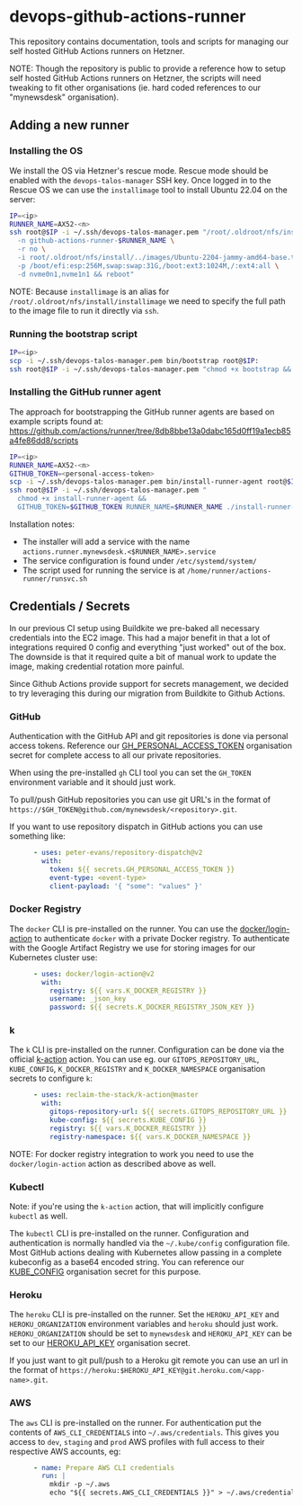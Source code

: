 # devops-github-actions-runner

This repository contains documentation, tools and scripts for managing our self hosted GitHub Actions runners on Hetzner.

NOTE: Though the repository is public to provide a reference how to setup self hosted GitHub Actions runners on Hetzner, the scripts will need tweaking to fit other organisations (ie. hard coded references to our "mynewsdesk" organisation).

## Adding a new runner

### Installing the OS

We install the OS via Hetzner's rescue mode. Rescue mode should be enabled with the `devops-talos-manager` SSH key. Once logged in to the Rescue OS we can use the `installimage` tool to install Ubuntu 22.04 on the server:

```bash
IP=<ip>
RUNNER_NAME=AX52-<n>
ssh root@$IP -i ~/.ssh/devops-talos-manager.pem "/root/.oldroot/nfs/install/installimage -a \
  -n github-actions-runner-$RUNNER_NAME \
  -r no \
  -i root/.oldroot/nfs/install/../images/Ubuntu-2204-jammy-amd64-base.tar.gz \
  -p /boot/efi:esp:256M,swap:swap:31G,/boot:ext3:1024M,/:ext4:all \
  -d nvme0n1,nvme1n1 && reboot"
```

NOTE: Because `installimage` is an alias for `/root/.oldroot/nfs/install/installimage` we need to specify the full path to the image file to run it directly via `ssh`.

### Running the bootstrap script

```bash
IP=<ip>
scp -i ~/.ssh/devops-talos-manager.pem bin/bootstrap root@$IP:
ssh root@$IP -i ~/.ssh/devops-talos-manager.pem "chmod +x bootstrap && time ./bootstrap && reboot"
```

### Installing the GitHub runner agent

The approach for bootstrapping the GitHub runner agents are based on example scripts found at:
https://github.com/actions/runner/tree/8db8bbe13a0dabc165d0ff19a1ecb85a4fe86dd8/scripts

```bash
IP=<ip>
RUNNER_NAME=AX52-<n>
GITHUB_TOKEN=<personal-access-token>
scp -i ~/.ssh/devops-talos-manager.pem bin/install-runner-agent root@$IP:
ssh root@$IP -i ~/.ssh/devops-talos-manager.pem "
  chmod +x install-runner-agent &&
  GITHUB_TOKEN=$GITHUB_TOKEN RUNNER_NAME=$RUNNER_NAME ./install-runner-agent"
```

Installation notes:
- The installer will add a service with the name `actions.runner.mynewsdesk.<$RUNNER_NAME>.service`
- The service configuration is found under `/etc/systemd/system/`
- The script used for running the service is at `/home/runner/actions-runner/runsvc.sh`

## Credentials / Secrets

In our previous CI setup using Buildkite we pre-baked all necessary credentials into the EC2 image. This had a major benefit in that a lot of integrations required 0 config and everything "just worked" out of the box. The downside is that it required quite a bit of manual work to update the image, making credential rotation more painful.

Since Github Actions provide support for secrets management, we decided to try leveraging this during our migration from Buildkite to Github Actions.

### GitHub

Authentication with the GitHub API and git repositories is done via personal access tokens. Reference our [GH_PERSONAL_ACCESS_TOKEN](https://github.com/organizations/mynewsdesk/settings/secrets/actions/GH_PERSONAL_ACCESS_TOKEN) organisation secret for complete access to all our private repositories.

When using the pre-installed `gh` CLI tool you can set the `GH_TOKEN` environment variable and it should just work.

To pull/push GitHub repositories you can use git URL's in the format of `https://$GH_TOKEN@github.com/mynewsdesk/<repository>.git`.

If you want to use repository dispatch in GitHub actions you can use something like:

```yaml
      - uses: peter-evans/repository-dispatch@v2
        with:
          token: ${{ secrets.GH_PERSONAL_ACCESS_TOKEN }}
          event-type: <event-type>
          client-payload: '{ "some": "values" }'
```

### Docker Registry

The `docker` CLI is pre-installed on the runner. You can use the [docker/login-action](https://github.com/docker/login-action) to authenticate `docker` with a private Docker registry. To authenticate with the Google Artifact Registry we use for storing images for our Kubernetes cluster use:

```yaml
      - uses: docker/login-action@v2
        with:
          registry: ${{ vars.K_DOCKER_REGISTRY }}
          username: _json_key
          password: ${{ secrets.K_DOCKER_REGISTRY_JSON_KEY }}
```

### k

The `k` CLI is pre-installed on the runner. Configuration can be done via the official [k-action](https://github.com/reclaim-the-stack/k-action) action. You can use eg. our `GITOPS_REPOSITORY_URL`, `KUBE_CONFIG`, `K_DOCKER_REGISTRY` and `K_DOCKER_NAMESPACE` organisation secrets to configure `k`:

```yaml
      - uses: reclaim-the-stack/k-action@master
        with:
          gitops-repository-url: ${{ secrets.GITOPS_REPOSITORY_URL }}
          kube-config: ${{ secrets.KUBE_CONFIG }}
          registry: ${{ vars.K_DOCKER_REGISTRY }}
          registry-namespace: ${{ vars.K_DOCKER_NAMESPACE }}
```

NOTE: For docker registry integration to work you need to use the `docker/login-action` action as described above as well.

### Kubectl

Note: if you're using the `k-action` action, that will implicitly configure `kubectl` as well.

The `kubectl` CLI is pre-installed on the runner. Configuration and authentication is normally handled via the `~/.kube/config` configuration file. Most GitHub actions dealing with Kubernetes allow passing in a complete kubeconfig as a base64 encoded string. You can reference our [KUBE_CONFIG](https://github.com/organizations/mynewsdesk/settings/secrets/actions/KUBE_CONFIG) organisation secret for this purpose.

### Heroku

The `heroku` CLI is pre-installed on the runner. Set the `HEROKU_API_KEY` and `HEROKU_ORGANIZATION` environment variables and `heroku` should just work. `HEROKU_ORGANIZATION` should be set to `mynewsdesk` and `HEROKU_API_KEY` can be set to our [HEROKU_API_KEY](https://github.com/organizations/mynewsdesk/settings/secrets/actions/HEROKU_API_KEY) organisation secret.

If you just want to git pull/push to a Heroku git remote you can use an url in the format of `https://heroku:$HEROKU_API_KEY@git.heroku.com/<app-name>.git`.

### AWS

The `aws` CLI is pre-installed on the runner. For authentication put the contents of `AWS_CLI_CREDENTIALS` into `~/.aws/credentials`. This gives you access to `dev`, `staging` and `prod` AWS profiles with full access to their respective AWS accounts, eg:

```yaml
      - name: Prepare AWS CLI credentials
        run: |
          mkdir -p ~/.aws
          echo "${{ secrets.AWS_CLI_CREDENTIALS }}" > ~/.aws/credentials
```
